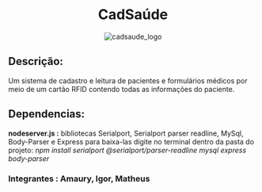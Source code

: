 <h1 style="text-align: center;">CadSaúde</h1>
<div style="text-align: center;">
  <img src="https://github.com/MisterIgorGarcia/cadsaude-acelera/assets/131496741/0985160d-8f85-4dd7-93cb-4a4e24f63fd4" alt="cadsaude_logo">
</div>

## Descrição:
Um sistema de cadastro e leitura de pacientes e formulários médicos por meio de um cartão RFID contendo todas as informações do paciente.

## Dependencias:
**nodeserver.js :** bibliotecas Serialport, Serialport parser readline, MySql, Body-Parser e Express
para baixa-las digite no terminal dentro da pasta do projeto: *npm install serialport @serialport/parser-readline mysql express body-parser*

### Integrantes : Amaury, Igor, Matheus
